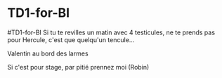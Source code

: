 # TD1-for-BI
#TD1-for-BI
Si tu te revilles un matin avec 4 testicules, ne te prends pas pour Hercule, c'est que quelqu'un tencule...

Valentin au bord des larmes

Si c'est pour stage, par pitié prennez moi (Robin)

